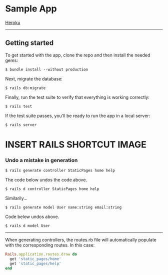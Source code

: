 # Sample App
[Heroku](https://powerful-waters-62992.herokuapp.com/)
___
## Getting started
To get started with the app, clone the repo and then install
the needed gems:
```
$ bundle install --without production
```
Next, migrate the database:
```
$ rails db:migrate
```
Finally, run the test suite to verify that everything is
working correctly:
```
$ rails test
```
If the test suite passes, you'll be ready to run the app in a
local server:
```
$ rails server
```
# INSERT RAILS SHORTCUT IMAGE
### Undo a mistake in generation
```
$ rails generate controller StaticPages home help
```
The code below undos the code above.
```
$ rails d controller StaticPages home help
```
Similarily...
```
$ rails generate model User name:string email:string
```
Code below undos above.
```
$ rails d model User
```
___
When generating controllers, the routes.rb file will automatically populate with the corresponding routes. In this case:
```ruby
Rails.application.routes.draw do
  get 'static_pages/home'
  get 'static_pages/help'
end
```